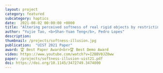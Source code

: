 ```yaml
---
layout: project
category: featured
subcategory: haptics
date:  2021-08-02 00:00:00 +0000
title: "Altering perceived softness of real rigid objects by restricting fingerpad deformation"
author: "Yujie Tao, <b>Shan-Yuan Teng</b>, Pedro Lopes"
description: 
thumbnail: /projects/softness-illusion.jpg
publication:  "UIST 2021 Paper"
award: 🏆 Best Paper Award<br>🏆 Best Demo Award
video: https://www.youtube.com/watch?v=I2BBV0JZ0ww
paper: /projects/softness-illusion-uist21.pdf
doi: https://doi.org/10.1145/3472749.3474800
---
```

